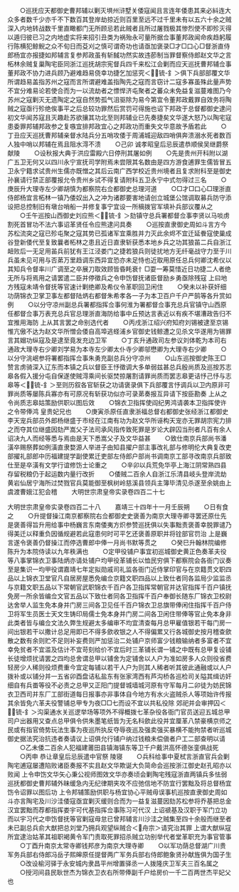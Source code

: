 <!-- { "loadSidebar": true } -->
　　○巡抚应天都御史曹邦辅以剿灭埧州浒墅关倭寇闻且言连年倭患其来必紏连大众多者数千少亦千不下数百其登岸劫掠近则百里至远不过千里未有以五六十余之贼深入内地转战数千里直瞰都门无所顾忌若此贼者且所过屠戮极其惨烈使不即殄灭得以遁归彼已习之内地虚实将来招引丑类为祸殆永可量所据佥事董邦政闻命疾趋躬履行陈横犯鲸鲵之众不旬日而芟刈之慎可谓奇功也请亟加褒录□才□口心□督浙直侍郎杨宜亦报捷如邦辅言复参邦政虽有斩馘功然实故违莭制当罪督察侍郎赵文华之言柘林余贼复巢陶宅臣同浙江巡抚胡宗宪督兵四千来松江会剿而应天巡抚曹邦辅佥事董邦政不协力进兵顾乃避难趋易侥幸功捷乞加惩究＜锍-釒＞俱下兵部部覆文华所谓趋易盖指苏州之寇而言所谓避难盖指陶先之寇而言窃计二寇多寡虽殊此量声势不宜分难易论若使合而为一以流劫者之慓悍济屯聚者之蕃众未免益复滋蔓难图乃今苏州之寇剿灭无遗陶定之寇自然势孤气沮驱除为易今第宜令董邦政戴罪自效务将陶贼之寇亟行殄绝俟事平之后总较功罪然后赏罚可得施也诏下邦政于总督都御史逮问初文华闻苏寇且灭趣赴苏欲攘其功北至则邦辅业已先奏捷矣文华遂大怒乃以陶宅寇患委罪邦辅邦政参之复嗾宜排邦政宜心之邦政功而重失文华意故予盾若此
　　○丁丑应天巡抚曹邦辅亲督水陆兵分五哨攻倭于周浦城迎敌四哨俱奔溃溺水死者数百人独中哨以邦辅在焉且阻水淂不溃
　　○己卯  诚孝昭皇后忌辰遣恭顺侯吴继爵祭  献陵
　　○设秋报大典于洪应雷殿六日停刑其屠如例
　　○先是贵州开科附以湖广五卫无何又以四川永宁宣抚司学附焉未尝限其名数由是四方游食逋罪生儒皆冒五卫永宁籍求试贵州生儒亦既憎之其后云南广西学校近贵州境者且复求附科至是御史孙襄请行禁正部覆报允令贵州乡试不得复请附科五卫永宁中式勿得过三名
　　○庚辰升大理寺左少卿胡慎为都察院右佥都御史总理河道
　　○□才□口心□理浙直侍郎杨宜言柘林一镇乃倭奴出入之冲为诸郡要害地请创立城堡公馆调取募兵防守添设把总控制旧有墩台哨船一并修复事宁宜设一所樀拨官军填补兵部议覆从之
　　○壬午巡按山西御史刘应熊＜锍-釒＞劾镇守总兵署都督佥事李贤以马啖虏割死首冒功不法六事诏革贤任令应熊逮问具奏
　　○巡按直隶御史周如斗言方今苏松流突之寇已殄屯聚之寇其势已孤诸军宜乘胜并力灭此余烬不宜迁延餋寇使巢成谷登新倭代至复致曩者柘林之患且近日直隶斩获悉本地乡兵之功其狼苖二兵自浙江衄败后一无足用苖兵前犹有王江泾娄门之捷若狼兵则徒扰地方无纤毫战守力至于川兵虽未见可用与否苐万里趋调东西异宜恐亦未足恃也近取用原任总兵何卿沈希仪以其知兵令督率川广调至之卒展刀取效顾皆昏眊衰忄□耍一筹莫惜近日功捷二人者绝无所与将焉用之请罢遣二臣并停徵兵之令申饬督抚诸臣督励乡勇亟除残寇  上曰地方残寇未靖令督抚等官速计剿绝卿及希仪令革职回卫闲住
　　○癸未以补获奸细功荫锦衣卫掌卫事左都督陆炳右都督朱希孝各一子为本卫百户千户严鹄等各升赏如例
　　○以分守凉州副总兵署都指挥佥事何淮为署都督佥事充总兵官镇守山西原任都督佥事万表充总兵官总理浙直海防给事中丘预达言表近以有疾不堪漕政告归不宜推用海防  上从其言罢之命别选代者
　　○丙戌浙江绍兴府知府刘锡被逮至京锡惟亢傲不达为赵文华所憎会倭自高埠逃蛏浦乡官御史钱鲸遭之见杀文华遂用为锡罪言其媢功纵寇及是逮至竟发充边卫军
　　○丁亥升通政司左参议刘体乾为本司右通政大理寺右少卿刘学易为本寺左少卿太仆寺少卿邬懋卿为大理寺右少卿
　　○以分守洮岷参将署都指挥佥事朱勇充副总兵分守凉州
　　○山东巡按御史陈王□赞言虏骑深入辽东而本镇之兵以督臣王忬徵调大多单弱兹甚总兵殷尚质及巡按苏志皋各假入援分屯自保遂使贼淂乘间长驱焚掠屠割请罪尚质而罢志皋更诘忬己忬与志皋等＜锍-釒＞至则历叙各官斩获之功请褒录俱下兵部覆言忬调兵以卫内原非可罪尚质等屡陈兵寡亦有可原况有斩获功似亦可录苐奏报互异请下按臣勘奏  上从之令尚质志皋姑策励供职以图后效
　　○锦衣卫指挥使阎纪男鸿请袭本卫指挥使许之令带俸鸿  皇贵妃兄也
　　○庚寅杀原任直隶浙福总督右都御史张经浙江都御史李天宠兵部员外郎杨继盛于市经在江南有功为赵文华所诬构天宠亦无罪胡宗宪力排之而夺其位继盛因劾严嵩父子法司承风指传致死罪是岁论大辟囚当刑者凡百有余人诏决九人而经等悉与焉由是天下悉嵩父子及文华益甚
　　○致仕南京兵部尚书潘潢卒赐祭葬如例潢直隶婺源人举进子由知县擢户部主事改礼部与修明伦大典复改吏部擢礼部郎中历福建提学副使累迁吏部左侍郎户部尚书调南京工部寻改南京兵部致仕至是卒潢有文学行谊修饬士论重之
　　○辛卯以兵荒免华亭上海江阴常熟四县存留税粮仍于起运数内量行改折
　　○倭贼二百余人自浙江乐清县岐头登岸流劫黄岩仙居宁海所过焚戮官兵莫能御至枫树岭慈溪县领兵主簿毕清见杀遂至余姚由上虞渡曹娥江犯会稽
　　大明世宗肃皇帝实录卷四百二十七


大明世宗肃皇帝实录卷四百二十八
　　嘉靖三十四年十一月壬辰朔
　　○日有食之
　　○升提督操江南京都察院右佥都御史史褒善为南京大理寺卿寻罢还原仕先是褒善得旨升用给事中杨巍言东南倭夷方炽参赞巡抚俱以失事黜责褒善幸脱罪谴乃得美迁以释重负因循规避若此寇患何时可平乞还褒善原职并将铨部官罚治  上是巍言遂令褒善仍督操江而停选曹郎中俸一月尚书默等贯之
　　○癸巳升翰林院编修陈升为本院侍读以九年秩满也
　　○定甲役铺户事宜初巡城御史黄正色奏革夫役等八事掌锦衣卫事陆炳亦请处铺户均甲役革铺长以恤民穷俱下都察院会各衙门议奏至是集识一均甲役谓嘉靖七年定拟勋戚司礼监各衙门近侍掌印官与在京籍贯文职四品以上锦衣卫堂官凡自居房屋悉免编佥京籍文职四品以上致仕者同各监局少监监丞与京籍文职五品以下常朝官武职锦衣千百户各卫指挥常朝官并达官指挥千百户镇抚免房一所余皆编佥文官五品以下致仕者同各卫指挥千百户奉御长随东厂锦衣卫校尉达舍举人监生免本身并门房三间各卫见任千百户锦衣卫总旗带俸闲住指挥千百户侍卫将军生员医士天文生铸印局儒士免本身并门房二间各卫闲住带俸等官止免本身非此类者皆与编佥文法久弊生规避太多编审不均宜清查每月总甲雇值银若干每门房一间出银若干以撒计总足用即已不得多歛收银之人不得偏累又行各城御史按月稽查歛散之数有余则贮不足则补妄费则严加惩治二处铺户京师富少钱粮输纳者多富者不宜幸免贫者不宜滥及估计不宜苛刻给价不宜后时三革铺长谓一铺之中既有总甲复设铺长徒增烦扰请罢之四均总舍谓总甲以铺舍为定铺舍以人户为准如房多人众则役省费轻房少人稀则役烦费重今宜定每铺以若干人户为则其人稀者听其彼此通融或以人户拨补或以铺分并一五省卯酉盘诘私盐东有张家湾西有芦沟桥各巡检司关隘其缉访奸细自有兵畨等役不必责之总甲又正阳门提督城墙城河原有守军每月二卯徒为妨民锦衣卫西司并东厂工部街道每日报事亦非事体自今地方有水火盗贼杀人等项始许传报其余皆免六革夫役警铺总甲专为夜□□七而设不宜以共私役除  郊祀并会审押囚＜锍-釒＞沟渠通水关巡逻举场等项外不得概拨七革杂役各衙门官员送迎五城总甲司户出器用又查点总甲俱令供朱墨笔纸皆为无名科歛此役并宜厘革八禁豪横京师之民或有指官倚势玩法生事为夜巡所执反夺辱夜巡及强卖强买暴横不能拘禁者听巡城御史据法究治抗违者奏请议上诏俱允行铺户纳过钱粮未偿傎者户工二部查明以请
　　○乙未倭二百余人犯福建莆田县镇海镇东等卫千户戴洪高怀德张銮俱战死
　　○丙申  恭让章皇后忌辰遣中官祭  陵寝
　　○兵科给事中夏栻言浙直官兵会剿陶宅逋寇屡遭陷败诸臣奏报不实且赵文华欺诞大负简命会巡按浙江御史赵孔昭亦以败闻  上令申饬文华矢心秉公视师图效文华亦奏顷会剿陶宅残寇浙直两镇兵多怯弱巡抚都御史曹邦辅外昧缓急内无纪律期夹攻不应弛信地不防宜行罢黜及将总督杨宜饬令诏罪以图后功  上令邦辅策励供职与杨宜协心平贼毋误事机巡按直隶御史周如斗亦言陶宅及川沙洼倭寇亟宜剿灭缓则合而为一益复滋蔓因劾苏松参将乔基把总金汉宜罢黜而荐都指挥娄宇可代基指挥佥事陈习可代汉  上诏禠基及汉职于军门立功而以宇习代之申饬督抚等官剿寇毋怠已曾邦辅言川沙洼之贼集至四十余般而继至者未已副总兵俞大猷把总刘堂乃拥兵观望纵贼合＜舟宗＞请究治其罪  上谓大猷纵寇所宜逮治姑革其祖职褐黄令军门责取死罪招杀贼立功别举代者堂革职充为事官管事
　　○丁酉升南京太常寺卿钱邦彦为南京大理寺卿
　　○以军功荫总督湖广川贵军务兵部右侍郎冯岳子熙皞原任提督两广军务兵部右侍郎鲍象贤孙献旌俱为国子生
　　○改设榆河驿于永安城内隶昌平州增置驿丞一人拨隆庆卫军夫三百名属之
　　○授河间县民耿世杰为锦衣卫衣右所带俸副千户给房价一千二百两世杰平妃父也
